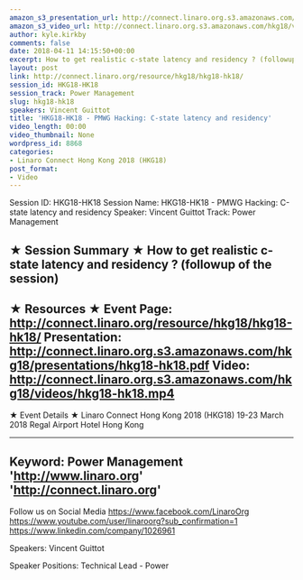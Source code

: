 ```yaml
---
amazon_s3_presentation_url: http://connect.linaro.org.s3.amazonaws.com/hkg18/presentations/hkg18-hk18.pdf
amazon_s3_video_url: http://connect.linaro.org.s3.amazonaws.com/hkg18/videos/hkg18-hk18.mp4
author: kyle.kirkby
comments: false
date: 2018-04-11 14:15:50+00:00
excerpt: How to get realistic c-state latency and residency ? (followup of the session)
layout: post
link: http://connect.linaro.org/resource/hkg18/hkg18-hk18/
session_id: HKG18-HK18
session_track: Power Management
slug: hkg18-hk18
speakers: Vincent Guittot
title: 'HKG18-HK18 - PMWG Hacking: C-state latency and residency'
video_length: 00:00
video_thumbnail: None
wordpress_id: 8868
categories:
- Linaro Connect Hong Kong 2018 (HKG18)
post_format:
- Video
---
```


Session ID: HKG18-HK18
Session Name: HKG18-HK18 - PMWG Hacking: C-state latency and residency
Speaker: Vincent Guittot
Track: Power Management


★ Session Summary ★
How to get realistic c-state latency and residency ? (followup of the session)
---------------------------------------------------
★ Resources ★
Event Page: http://connect.linaro.org/resource/hkg18/hkg18-hk18/
Presentation: http://connect.linaro.org.s3.amazonaws.com/hkg18/presentations/hkg18-hk18.pdf
Video: http://connect.linaro.org.s3.amazonaws.com/hkg18/videos/hkg18-hk18.mp4
 ---------------------------------------------------
★ Event Details ★
Linaro Connect Hong Kong 2018 (HKG18)
19-23 March 2018 
Regal Airport Hotel Hong Kong

---------------------------------------------------
Keyword: Power Management
'http://www.linaro.org'
'http://connect.linaro.org'
---------------------------------------------------
Follow us on Social Media
https://www.facebook.com/LinaroOrg
https://www.youtube.com/user/linaroorg?sub_confirmation=1
https://www.linkedin.com/company/1026961

Speakers: Vincent Guittot

Speaker Positions: Technical Lead - Power


